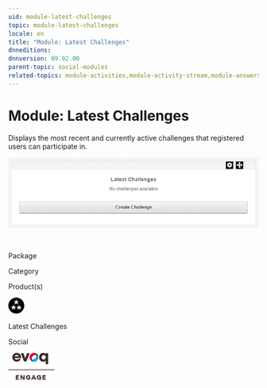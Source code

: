```yaml
---
uid: module-latest-challenges
topic: module-latest-challenges
locale: en
title: "Module: Latest Challenges"
dnneditions: 
dnnversion: 09.02.00
parent-topic: social-modules
related-topics: module-activities,module-activity-stream,module-answers,module-blogs,module-challenges,module-discussions,module-group-directory,module-group-spaces,module-ideas,module-journal,module-leaderboard,module-member-directory,module-message-center,module-my-status,module-profile-dashboard,module-social-groups,module-related-content,module-social-events,module-social-sharing,module-user-badges,module-wiki
---
```


# Module: Latest Challenges

Displays the most recent and currently active challenges that registered users can participate in.

  

![Latest Challenges module](/images/scr-module-LatestChallenges.png)

  

 

Package

Category

Product(s)

 ![icon](/images/ico-module-latestchallenges.png) 

Latest Challenges

Social

 ![Evoq Engage](/images/ico-evoq-engage.png)